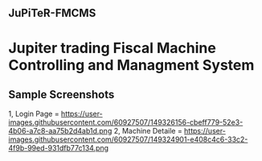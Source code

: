 ## JuPiTeR-FMCMS

# Jupiter trading Fiscal Machine Controlling and Managment System

## Sample Screenshots

1, Login Page = https://user-images.githubusercontent.com/60927507/149326156-cbeff779-52e3-4b06-a7c8-aa75b2d4ab1d.png
2, Machine Detaile = https://user-images.githubusercontent.com/60927507/149324901-e408c4c6-33c2-4f9b-99ed-931dfb77c134.png
